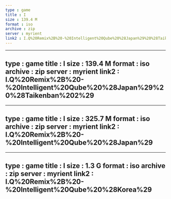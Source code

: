 ```yaml
---
type : game
title : I
size : 139.4 M
format : iso
archive : zip
server : myrient
link2 : I.Q%20Remix%2B%20-%20Intelligent%20Qube%20%28Japan%29%20%28Taikenban%201%29
---
```

---
type : game
title : I
size : 139.4 M
format : iso
archive : zip
server : myrient
link2 : I.Q%20Remix%2B%20-%20Intelligent%20Qube%20%28Japan%29%20%28Taikenban%202%29
---
---
type : game
title : I
size : 325.7 M
format : iso
archive : zip
server : myrient
link2 : I.Q%20Remix%2B%20-%20Intelligent%20Qube%20%28Japan%29
---
---
type : game
title : I
size : 1.3 G
format : iso
archive : zip
server : myrient
link2 : I.Q%20Remix%2B%20-%20Intelligent%20Qube%20%28Korea%29
---
